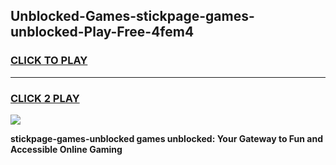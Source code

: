 
## Unblocked-Games-stickpage-games-unblocked-Play-Free-4fem4
<h3>
<a href="https://premium76.site?title=stickpage-games-unblocked&ref=15A">CLICK TO PLAY</a></h3>
<hr>

<h3>
<a href="https://premium76.site?title=stickpage-games-unblocked&ref=15A">CLICK 2 PLAY</a>
  
</h3>

<a href="https://premium76.site?title=stickpage-games-unblocked&ref=15A"><img src="https://clearcache.store/games.png"></a>


**stickpage-games-unblocked games unblocked: Your Gateway to Fun and Accessible Online Gaming**
